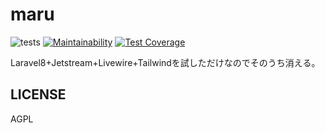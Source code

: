 # maru
![tests](https://github.com/kawax/maru/workflows/tests/badge.svg)
[![Maintainability](https://api.codeclimate.com/v1/badges/936f91301bece27050c7/maintainability)](https://codeclimate.com/github/kawax/maru/maintainability)
[![Test Coverage](https://api.codeclimate.com/v1/badges/936f91301bece27050c7/test_coverage)](https://codeclimate.com/github/kawax/maru/test_coverage)

Laravel8+Jetstream+Livewire+Tailwindを試しただけなのでそのうち消える。

## LICENSE
AGPL
